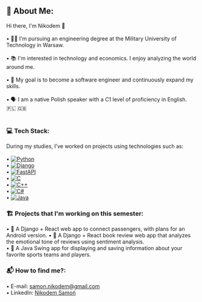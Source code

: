 ## 💫 About Me:
 Hi there, I'm Nikodem 👋<br><br> • 👨‍🎓 I'm pursuing an engineering degree at the Military University of Technology in Warsaw.<br><br> • 📚 I'm interested in technology and economics. I enjoy analyzing the world around me.<br><br> • 🎯 My goal is to become a software engineer and continuously expand my skills.<br><br> • 🗣 I am a native Polish speaker with a C1 level of proficiency in English. 🇵🇱 🇬🇧 <br><br>

### 💻 Tech Stack:
During my studies, I’ve worked on projects using technologies such as:<br><br>
 • [![Python](https://img.shields.io/badge/Python-3776AB?logo=python&logoColor=fff)](#)<br>
 • [![Django](https://img.shields.io/badge/Django-%23092E20.svg?logo=django&logoColor=white)](#)<br>
 • [![FastAPI](https://img.shields.io/badge/FastAPI-009485.svg?logo=fastapi&logoColor=white)](#)<br>
 • [![C](https://img.shields.io/badge/C-00599C?logo=c&logoColor=white)](#)<br>
 • [![C++](https://img.shields.io/badge/C++-%2300599C.svg?logo=c%2B%2B&logoColor=white)](#)<br>
 • [![C#](https://custom-icon-badges.demolab.com/badge/C%23-%23239120.svg?logo=cshrp&logoColor=white)](#)<br>
 • [![Java](https://img.shields.io/badge/Java-%23ED8B00.svg?logo=openjdk&logoColor=white)](#)<br>

### 🏗 Projects that I'm working on this semester:
• 🚗 A Django + React web app to connect passengers, with plans for an Android version.
• 📖 A Django + React book review web app that analyzes the emotional tone of reviews using sentiment analysis.<br>
• 🏀 A Java Swing app for displaying and saving information about your favorite sports teams and players.<br>

### 📬 How to find me?:
 • E-mail: [samon.nikodem@gmail.com](mailto:samon.nikodem@gmail.com)<br>
• LinkedIn: [Nikodem Samoń](https://www.linkedin.com/in/nikodem-samo%C5%84-929767246/)<br>
 
<!-- Proudly created with GPRM ( https://gprm.itsvg.in ) -->


